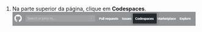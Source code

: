1. Na parte superior da página, clique em **Codespaces**. ![{% data variables.product.prodname_codespaces %} link no cabeçalho](/assets/images/help/codespaces/header-link.png)
